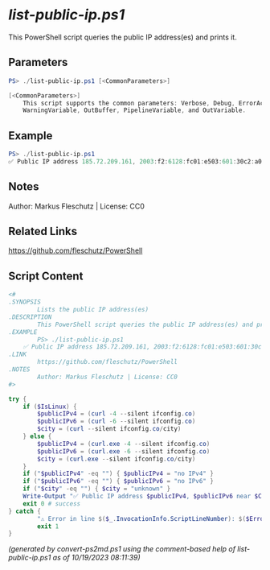 *list-public-ip.ps1*
================

This PowerShell script queries the public IP address(es) and prints it.

Parameters
----------
```powershell
PS> ./list-public-ip.ps1 [<CommonParameters>]

[<CommonParameters>]
    This script supports the common parameters: Verbose, Debug, ErrorAction, ErrorVariable, WarningAction, 
    WarningVariable, OutBuffer, PipelineVariable, and OutVariable.
```

Example
-------
```powershell
PS> ./list-public-ip.ps1
✅ Public IP address 185.72.209.161, 2003:f2:6128:fc01:e503:601:30c2:a028 near Munich

```

Notes
-----
Author: Markus Fleschutz | License: CC0

Related Links
-------------
https://github.com/fleschutz/PowerShell

Script Content
--------------
```powershell
<#
.SYNOPSIS
        Lists the public IP address(es)
.DESCRIPTION
        This PowerShell script queries the public IP address(es) and prints it.
.EXAMPLE
        PS> ./list-public-ip.ps1
	✅ Public IP address 185.72.209.161, 2003:f2:6128:fc01:e503:601:30c2:a028 near Munich
.LINK
        https://github.com/fleschutz/PowerShell
.NOTES
        Author: Markus Fleschutz | License: CC0
#>

try {
	if ($IsLinux) {
		$publicIPv4 = (curl -4 --silent ifconfig.co)
		$publicIPv6 = (curl -6 --silent ifconfig.co)
		$city = (curl --silent ifconfig.co/city)
	} else {
		$publicIPv4 = (curl.exe -4 --silent ifconfig.co)
		$publicIPv6 = (curl.exe -6 --silent ifconfig.co)
		$city = (curl.exe --silent ifconfig.co/city)
	}
	if ("$publicIPv4" -eq "") { $publicIPv4 = "no IPv4" }
	if ("$publicIPv6" -eq "") { $publicIPv6 = "no IPv6" }
	if ("$city" -eq "") { $city = "unknown" }
	Write-Output "✅ Public IP address $publicIPv4, $publicIPv6 near $City"
	exit 0 # success
} catch {
        "⚠️ Error in line $($_.InvocationInfo.ScriptLineNumber): $($Error[0])"
        exit 1
}
```

*(generated by convert-ps2md.ps1 using the comment-based help of list-public-ip.ps1 as of 10/19/2023 08:11:39)*
